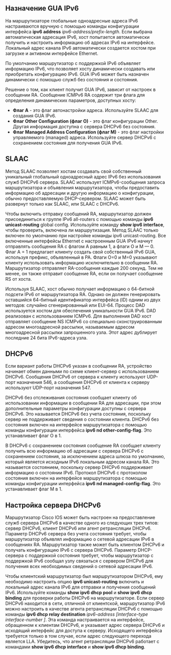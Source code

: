 <!-- 8.5.2 -->
## Назначение GUA IPv6

На маршрутизаторе глобальные одноадресные адреса IPv6 настраиваются вручную с помощью команды конфигурации интерфейса **ipv6 address** _ipv6-address/prefix-length_. Если выбрана автоматическая адресация IPv6, хост попытается автоматически получить и настроить информацию об адресах IPv6 на интерфейсе. Локальный адрес канала IPv6 автоматически создается хостом при загрузке и активном интерфейсе Ethernet. 

По умолчанию маршрутизатор с поддержкой IPv6 объявляет информацию IPv6, что позволяет хосту динамически создавать или приобретать конфигурацию IPv6. GUA IPv6 может быть назначен динамически с помощью служб без состояния и состояния. 

Решение о том, как клиент получит GUA IPv6, зависит от настроек в сообщении RA. Сообщение ICMPv6 RA содержит три флага для определения динамических параметров, доступных хосту:

* **Флаг А** - это флаг автонастройки адреса. Используйте SLAAC для создания GUA IPv6.
* **Флаг Other Configuration (флаг O)** - это флаг конфигурации Other. Другая информация доступна с сервера DHCPv6 без состояния.
* **Флаг Managed Address Configuration (флаг M)** - это флаг настройки управляемого (managed) адреса. Используйте сервер DHCPv6 с сохранением состояния для получения GUA IPv6.

## SLAAC

Метод SLAAC позволяет хостам создавать свой собственный уникальный глобальный одноадресный адрес IPv6 без использования служб DHCPv6 сервера. SLAAC использует ICMPv6-сообщения запроса маршрутизатора и объявления маршрутизатора, чтобы предоставить информацию об адресации и другую информацию о конфигурации, обычно предоставляемую DHCP-сервером. SLAAC может быть развернут только как SLAAC, или SLAAC с DHCPv6. 

Чтобы включить отправку сообщений RA, маршрутизатор должен присоединиться к группе IPv6 all-routers с помощью команды **ipv6 unicast-routing** global config. Используйте команду **show ipv6 interface**, чтобы проверить, включена ли маршрутизация. Метод SLAAC только включен по умолчанию при настройке команды ipv6 unicast-routing. Все включенные интерфейсы Ethernet с настроенным GUA IPv6 начнут отправлять сообщения RA с флагом A равным 1, а флаги O и M — 0. Флаг A = 1 предлагает клиенту создать свой собственный IPv6 GUA, используя префикс, объявленный в РА. Флаги O=0 и M=0 указывают клиенту использовать информацию исключительно в сообщении RA. Маршрутизатор отправляет RA-сообщения каждые 200 секунд. Тем не менее, он также отправит сообщение RA, если он получает сообщение RS от хоста.

Используя SLAAC, хост обычно получает информацию о 64-битной подсети IPv6 от маршрутизатора RA. Однако он должен генерировать оставшийся 64-битный идентификатор интерфейса (ID) одним из двух методов: случайно сгенерированный или EUI-64. Процесс DAD используется хостом для обеспечения уникальности GUA IPv6. DAD реализован с использованием ICMPv6. Для выполнения DAD хост отправляет сообщение NS ICMPv6 со специально сконструированным адресом многоадресной рассылки, называемым адресом многоадресной рассылки запрошенного узла. Этот адрес дублирует последние 24 бита IPv6-адреса узла.

## DHCPv6

Если вариант работы DHCPv6 указан в сообщении RA, устройство начинает обмен данными по схеме клиент-сервер с использованием DHCPv6. Сообщения DHCPv6 от сервера к клиенту используют UDP-порт назначения 546, а сообщения DHCPv6 от клиента к серверу используют UDP-порт назначения 547.

DHCPv6 без отслеживания состояния сообщает клиенту об использовании информации в сообщении RA для адресации, при этом дополнительные параметры конфигурации доступны с сервера DHCPv6. Это называется DHCPv6 без учета состояния, поскольку сервер не поддерживает сведения о состоянии клиента. DHCPv6 без состояния включен на интерфейсе маршрутизатора с помощью команды конфигурации интерфейса **ipv6 nd other-config-flag**. Это устанавливает флаг O в 1.

В DHCPv6 с сохранением состояния сообщение RA сообщает клиенту получить всю информацию об адресации с сервера DHCPv6 с сохранением состояния, за исключением адреса шлюза по умолчанию, который является исходным IPv6 локальным адресом канала RA. Это называется состоянием, поскольку сервер DHCPv6 поддерживает информацию о состоянии IPv6. Протокол DHCPv6 с протоколом состояния включен на интерфейсе маршрутизатора с помощью команды конфигурации интерфейса **ipv6 nd managed-config-flag**. Это устанавливает флаг M в 1.

## Настройка сервера DHCPv6

Маршрутизатор Cisco IOS может быть настроен на предоставление служб сервера DHCPv6 в качестве одного из следующих трех типов: сервер DHCPv6, клиент DHCPv6 или агент ретрансляции DHCPv6. Параметр DHCPv6 сервера без учета состояния требует, чтобы маршрутизатор объявлял информацию о сетевой адресации IPv6 в сообщениях RA. Маршрутизатор также может быть клиентом DHCPv6 и получать конфигурацию IPv6 с сервера DHCPv6. Параметр DHCP-сервера с поддержкой состояния требует, чтобы маршрутизатор с поддержкой IPv6 сообщал узлу связаться с сервером DHCPv6 для получения всех необходимых сведений о сетевой адресации IPv6.

Чтобы клиентский маршрутизатор был маршрутизатором DHCPv6, ему необходимо настроить опцию **ipv6 unicast-routing** включить и локальный адрес канала IPv6 для отправки и получения сообщений IPv6. Используйте команды **show ipv6 dhcp pool** и **show ipv6 dhcp binding** для проверки работы DHCPv6 на маршрутизаторе. Если сервер DHCPv6 находится в сети, отличной от клиентской, маршрутизатор IPv6 можно настроить в качестве агента ретрансляции DHCPv6 с помощью команды **ipv6 dhcp relay destination** _ipv6-address \[interface-type interface-number \]_. Эта команда настраивается на интерфейсе, обращенном к клиентам DHCPv6, и указывает адрес сервера DHCPv6 и исходящий интерфейс для доступа к серверу. Исходящего интерфейса требуется только в том случае, если адрес следующего перехода является LLA. Убедитесь, что агент ретрансляции DHCPv6 работает с командами **show ipv6 dhcp interface** и **show ipv6 dhcp binding**.

<!-- 8.5.3 -->
<!-- quiz -->